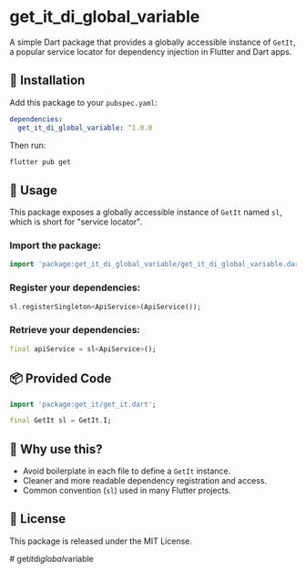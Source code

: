 # get_it_di_global_variable

A simple Dart package that provides a globally accessible instance of `GetIt`, a popular service locator for dependency injection in Flutter and Dart apps.

## 🔧 Installation

Add this package to your `pubspec.yaml`:

```yaml
dependencies:
  get_it_di_global_variable: ^1.0.0
```

Then run:

```bash
flutter pub get
```

## 🚀 Usage

This package exposes a globally accessible instance of `GetIt` named `sl`, which is short for "service locator".

### Import the package:

```dart
import 'package:get_it_di_global_variable/get_it_di_global_variable.dart';
```

### Register your dependencies:

```dart
sl.registerSingleton<ApiService>(ApiService());
```

### Retrieve your dependencies:

```dart
final apiService = sl<ApiService>();
```

## 📦 Provided Code

```dart
import 'package:get_it/get_it.dart';

final GetIt sl = GetIt.I;
```

## 🎯 Why use this?

- Avoid boilerplate in each file to define a `GetIt` instance.
- Cleaner and more readable dependency registration and access.
- Common convention (`sl`) used in many Flutter projects.

## 📝 License

This package is released under the MIT License.

#   g e t _ i t _ d i _ g l o b a l _ v a r i a b l e  
 